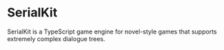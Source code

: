 # SerialKit
SerialKit is a TypeScript game engine for novel-style games that supports extremely complex dialogue trees.
